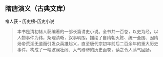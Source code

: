 ## 隋唐演义（古典文库）

褚人获  -  历史榜-历史小说

> 本书是清初褚人获编著的一部长篇讲史小说。全书共一百卷，以史为经，以人物事件为纬，条理清晰，叙事明朗，描绘了自隋朝灭陈、统一全国、因隋炀帝荒淫无道而引发众英雄起义，直至唐代宗初年前后二百余年的重大历史事件，构成了一幅波澜壮阔、大气磅礴的历史画卷，读之令人荡气回肠。

